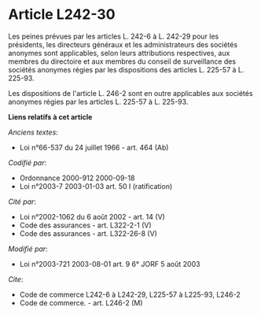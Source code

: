 # Article L242-30

Les peines prévues par les articles L. 242-6 à L. 242-29 pour les présidents, les directeurs généraux et les administrateurs
des sociétés anonymes sont applicables, selon leurs attributions respectives, aux membres du directoire et aux membres du
conseil de surveillance des sociétés anonymes régies par les dispositions des articles L. 225-57 à L. 225-93.

Les dispositions de l'article L. 246-2 sont en outre applicables aux sociétés anonymes régies par les articles L. 225-57 à L.
225-93.

**Liens relatifs à cet article**

_Anciens textes_:

  - Loi n°66-537 du 24 juillet 1966 - art. 464 (Ab)

_Codifié par_:

  - Ordonnance 2000-912 2000-09-18
  - Loi n°2003-7 2003-01-03 art. 50 I (ratification)

_Cité par_:

  - Loi n°2002-1062 du 6 août 2002 - art. 14 (V)
  - Code des assurances - art. L322-2-1 (V)
  - Code des assurances - art. L322-26-8 (V)

_Modifié par_:

  - Loi n°2003-721 2003-08-01 art. 9 6° JORF 5 août 2003

_Cite_:

  - Code de commerce L242-6 à L242-29, L225-57 à L225-93, L246-2
  - Code de commerce. - art. L246-2 (M)
